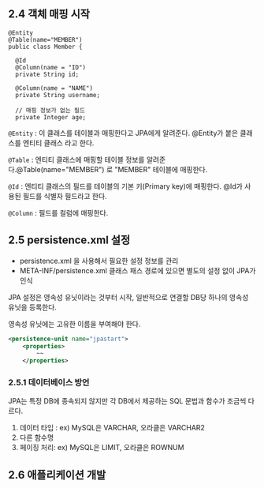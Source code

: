 ## 2.4 객체 매핑 시작

```
@Entity
@Table(name="MEMBER")
public class Member {

  @Id
  @Column(name = "ID")
  private String id;

  @Column(name = "NAME")
  private String username;

  // 매핑 정보가 없는 필드
  private Integer age;
```

`@Entity` : 이 클래스를 테이블과 매핑한다고 JPA에게 알려준다. @Entity가 붙은 클래스를 엔티티 클래스 라고 한다.

`@Table` : 엔티티 클래스에 매핑할 테이블 정보를 알려준다.@Table(name="MEMBER") 로 "MEMBER" 테이블에 매핑한다.

`@Id` : 엔티티 클래스의 필드를 테이블의 기본 키(Primary key)에 매핑한다. @Id가 사용된 필드를 식별자 필드라고 한다.

`@Column` : 필드를 컬럼에 매핑한다.

## 2.5 persistence.xml 설정

- persistence.xml 을 사용해서 필요한 설정 정보를 관리
- META-INF/persistence.xml 클래스 패스 경로에 있으면 별도의 설정 없이 JPA가 인식

JPA 설정은 영속성 유닛이라는 것부터 시작, 일반적으로 연결할 DB당 하나의 영속성 유닛을 등록한다.

영속성 유닛에는 고유한 이름을 부여해야 한다.

```xml
<persistence-unit name="jpastart">
	<properties>
		~~
	</properties>
```

### 2.5.1 데이터베이스 방언

JPA는 특정 DB에 종속되지 않지만 각 DB에서 제공하는 SQL 문법과 함수가 조금씩 다르다.

1. 데이터 타입 : ex) MySQL은 VARCHAR, 오라클은 VARCHAR2
2. 다른 함수명
3. 페이징 처리: ex) MySQL은 LIMIT, 오라클은 ROWNUM

## 2.6 애플리케이션 개발
